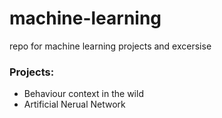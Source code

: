 # machine-learning
repo for machine learning projects and excersise

### Projects:

* Behaviour context in the wild
* Artificial Nerual Network
 